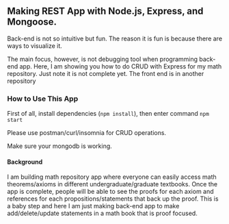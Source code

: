 ## Making REST App with Node.js, Express, and Mongoose.

Back-end is not so intuitive but fun.
The reason it is fun is because there are ways to visualize it.

The main focus, however, is not debugging tool when programming back-end app.
Here, I am showing you how to do CRUD with Express for my math repository. Just note it is not complete yet. The front end is in another repository

### How to Use This App

First of all, install dependencies (`npm install`), then enter command `npm start`

Please use postman/curl/insomnia for CRUD operations.

Make sure your mongodb is working.

#### Background

I am building math repository app where everyone can easily access math theorems/axioms in different undergraduate/graduate textbooks.
Once the app is complete, people will be able to see the proofs for each axiom and references for each propositions/statements that back up the proof.
This is a baby step and here I am just making back-end app to make add/delete/update statements in a math book that is proof focused.
